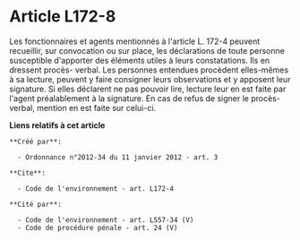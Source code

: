 # Article L172-8

Les fonctionnaires et agents mentionnés à l'article L. 172-4 peuvent recueillir, sur convocation ou sur place, les
déclarations de toute personne susceptible d'apporter des éléments utiles à leurs constatations. Ils en dressent procès-
verbal. Les personnes entendues procèdent elles-mêmes à sa lecture, peuvent y faire consigner leurs observations et y
apposent leur signature. Si elles déclarent ne pas pouvoir lire, lecture leur en est faite par l'agent préalablement à la
signature. En cas de refus de signer le procès-verbal, mention en est faite sur celui-ci.

**Liens relatifs à cet article**

	**Créé par**:

	  - Ordonnance n°2012-34 du 11 janvier 2012 - art. 3

	**Cite**:

	  - Code de l'environnement - art. L172-4

	**Cité par**:

	  - Code de l'environnement - art. L557-34 (V)
	  - Code de procédure pénale - art. 24 (V)
